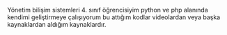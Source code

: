 Yönetim bilişim sistemleri 4. sınıf öğrencisiyim python ve php alanında kendimi geliştirmeye çalışıyorum bu attığım kodlar videolardan veya başka kaynaklardan aldığım kaynaklardır.
